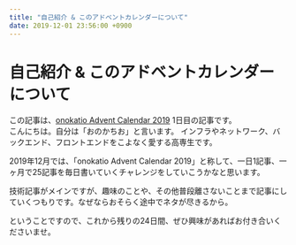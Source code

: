 ```yaml
---
title: "自己紹介 & このアドベントカレンダーについて"
date: 2019-12-01 23:56:00 +0900
---
```


自己紹介 & このアドベントカレンダーについて
===

この記事は、[onokatio Advent Calendar 2019](https://blog.katio.net/adventcalendar/2019/onokatio) 1日目の記事です。  
こんにちは。自分は「おのかちお」と言います。
インフラやネットワーク、バックエンド、フロントエンドをこよなく愛する高専生です。  

2019年12月では、「onokatio Advent Calendar 2019」と称して、一日1記事、一ヶ月で25記事を毎日書いていくチャレンジをしていこうかなと思います。

技術記事がメインですが、趣味のことや、その他普段離さないことまで記事にしていくつもりです。なぜならおそらく途中でネタが尽きるから。

ということですので、これから残りの24日間、ぜひ興味があればお付き合いくださいませ。
